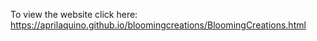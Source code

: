 To view the website click here: https://aprilaquino.github.io/bloomingcreations/BloomingCreations.html
